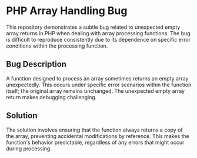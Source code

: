 # PHP Array Handling Bug

This repository demonstrates a subtle bug related to unexpected empty array returns in PHP when dealing with array processing functions.  The bug is difficult to reproduce consistently due to its dependence on specific error conditions within the processing function.

## Bug Description
A function designed to process an array sometimes returns an empty array unexpectedly.  This occurs under specific error scenarios within the function itself; the original array remains unchanged.  The unexpected empty array return makes debugging challenging. 

## Solution
The solution involves ensuring that the function always returns a copy of the array, preventing accidental modifications by reference. This makes the function's behavior predictable, regardless of any errors that might occur during processing.